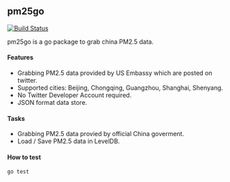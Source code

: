 ## pm25go

[![Build Status](https://travis-ci.org/northbright/pm25go.svg?branch=master)](https://travis-ci.org/northbright/pm25go)

pm25go is a go package to grab china PM2.5 data.

#### Features
* Grabbing PM2.5 data provided by US Embassy which are posted on twitter.
* Supported cities: Beijing, Chongqing, Guangzhou, Shanghai, Shenyang.
* No Twitter Developer Account required.
* JSON format data store.

#### Tasks
* Grabbing PM2.5 data provied by official China goverment.
* Load / Save PM2.5 data in LevelDB.

#### How to test

    go test

